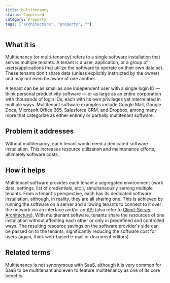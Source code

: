 ```yaml
---
title: Multitenancy
status: Completed
category: Property
tags: ["architecture", "property", ""]
---
```


## What it is

Multitenancy (or multi-tenancy) refers to a single software installation that serves multiple tenants.
A tenant is a user, application, or a group of users/applications that utilize the software to operate on their own data set.
These tenants don't share data (unless explicitly instructed by the owner) and may not even be aware of one another.

A tenant can be as small as one independent user with a single login ID — think personal productivity
software — or as large as an entire corporation with thousands of login IDs, each with its own privileges
yet interrelated in multiple ways. Multitenant software examples include Google Mail, Google Docs,
Microsoft Office 365, Salesforce CRM, and Dropbox, among many more that categorize as either entirely
or partially multitenant software.

## Problem it addresses

Without multitenancy, each tenant would need a dedicated software installation.
This increases resource utilization and maintenance efforts, ultimately software costs.

## How it helps

Multitenant software provides each tenant a segregated environment (work data, settings, list of credentials, etc.),
simultaneously serving multiple tenants. From a tenant's perspective, each has its dedicated software installation,
although, in reality, they are all sharing one. This is achieved by running the software on a server and allowing
tenants to connect to it over the network via an interface and/or an [API](/application-programming-interface/)
(also refer to [Client-Server Architecture](/client-server-architecture/)).
With multitenant software, tenants share the resources of one installation without affecting each other or only
in predefined and controlled ways. The resulting resource savings on the software provider's side can be passed
on to the tenants, significantly reducing the software cost for users (again, think web-based e-mail or document editors).

## Related terms

Multitenancy is not synonymous with SaaS,
although it is very common for SaaS to be multitenant and even to feature multitenancy as one of its core benefits.

